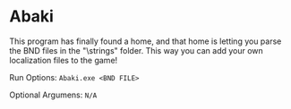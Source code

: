 # Abaki

This program has finally found a home, and that home is letting you parse the BND files in the "\strings" folder. This way you can add your own localization files to the game!

Run Options:
``
Abaki.exe <BND FILE>
``

Optional Argumens:
``
N/A
``
